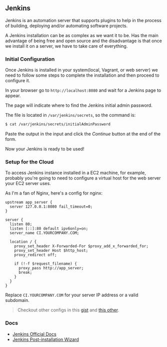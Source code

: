 ## Jenkins

Jenkins is an automation server that supports plugins to help in the process of building, deploying and/or automating software projects.

A Jenkins installation can be as complex as we want it to be. Has the main advantage of being free and open source and the disadvantage is that once we install it on a server, we have to take care of everything.

### Initial Configuration

Once Jenkins is installed in your system(local, Vagrant, or web server) we need to follow some steps to complete the installation and then proceed to configure it.

In your browser go to `http://localhost:8080` and wait for a Jenkins page to appear.

The page will indicate where to find the Jenkins initial admin password.

The file is located in `/var/jenkins/secrets`, so the command is:

```bash
$ cat /var/jenkins/secrets/initialAdminPassword
```

Paste the output in the input and click the _Continue_ button at the end of the form.

Now your Jenkins is ready to be used!

### Setup for the Cloud

To access Jenkins instance installed in a EC2 machine, for example, probably you're going to need to configure a virtual host for the web server your EC2 server uses.

As I'm a fan of Nginx, here's a config for nginx:

```
upstream app_server {
  server 127.0.0.1:8080 fail_timeout=0;
}
 
server {
  listen 80;
  listen [::]:80 default ipv6only=on;
  server_name CI.YOURCOMPANY.COM;
 
  location / {
    proxy_set_header X-Forwarded-For $proxy_add_x_forwarded_for;        
    proxy_set_header Host $http_host;
    proxy_redirect off;
 
    if (!-f $request_filename) {
      proxy_pass http://app_server;
      break;
    }
  }
}
```

Replace `CI.YOURCOMPANY.COM` for your server IP address or a valid subdomain.

> Checkout other configs in this [gist](https://gist.github.com/VimleshS/2d98e355940e36f5d0c0f61751b3d280) and [this other](https://gist.github.com/rdegges/913102).

### Docs

- [Jenkins Official Docs](https://jenkins.io/doc/)
- [Jenkins Post-installation Wizard](https://jenkins.io/doc/book/installing/#setup-wizard)